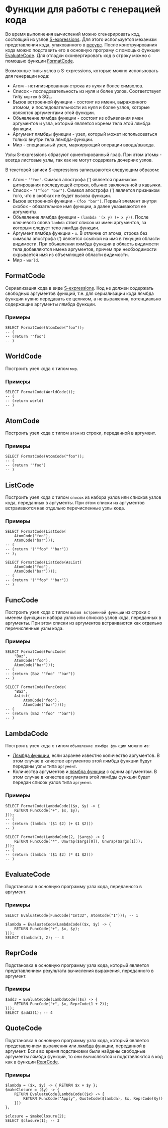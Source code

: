 # Функции для работы с генерацией кода

Во время выполнения вычислений можно сгенерировать код, состоящий из узлов [S-expressions](/docs/s_expressions). Для этого используется механизм представления кода, упакованного в [ресурс](../../types/special.md). После конструирования кода можно подставить его в основную програму с помощью функции [EvaluateCode](#evaluatecode). Для отладки сконвертировать код в строку можно с помощью функции [FormatCode](#formatcode).

Возможные типы узлов в S-expressions, которые можно использовать для генерации кода:

* Атом - нетипизированная строка из нуля и более символов.
* Список - последовательность из нуля и более узлов. Соответствует типу `кортеж` в SQL.
* Вызов встроенной функции - состоит из имени, выраженного атомом, и последовательности из нуля и более узлов, которые являются аргументами этой функции.
* Объявление лямбда функции - состоит из объявления имен аргументов и узла, который является корнем тела этой лямбда функции.
* Аргумент лямбды функции - узел, который может использоваться только внутри тела лямбда-функции.
* Мир - специальный узел, маркирующий операции ввода/вывода.

Узлы S-expressions образуют ориентированный граф. При этом атомы - всегда листовые узлы, так как не могут содержать дочерних узлов.

В текстовой записи S-expressions записываются следующим образом:

* Атом - ```'"foo"```. Символ апострофа (') является признаком цитирования последующей строки, обычно заключенной в кавычки.
* Список - ```'("foo" "bar")```. Символ апострофа (') является признаком того, что в скобках не будет вызова функции.
* Вызов встроенной функции - ```(foo "bar")```. Первый элемент внутри скобок - обязательное имя функции, а далее указываются ее аргументы.
* Объявление лямбда функции - ```(lambda '(x y) (+ x y))```. После ключевого слова `lambda` стоит список из имен аргументов, за которым следует тело лямбда функции.
* Аргумент лямбда функции - ```x```. В отличие от атома, строка без символа апострофа (') является ссылкой на имя в текущей области видимости. При объявлении лямбда функции в область видимости тела добавляются имена аргументов, причем при необходимости скрывается имя из объемлющей области видимости.
* Мир - ```world```.

## FormatCode

Сериализация кода в виде [S-expressions](/docs/s_expressions). Код не должен содержать свободных аргументов функций, т.е. для сериализации кода лямбда функции нужно передавать ее целиком, а не выражения, потенциально содержащие аргументы лямбда функции.

### Примеры

``` yql
SELECT FormatCode(AtomCode("foo"));
-- (
-- (return '"foo")
-- )
```

## WorldCode

Построить узел кода с типом `мир`.

### Примеры

``` yql
SELECT FormatCode(WorldCode());
-- (
-- (return world)
-- )
```

## AtomCode

Построить узел кода с типом `атом` из строки, переданной в аргумент.

### Примеры

``` yql
SELECT FormatCode(AtomCode("foo"));
-- (
-- (return '"foo")
-- )
```

## ListCode

Построить узел кода с типом `список` из набора узлов или списков узлов кода, переданных в аргументы. При этом списки из аргументов встраиваются как отдельно перечисленные узлы кода.

### Примеры

``` yql
SELECT FormatCode(ListCode(
    AtomCode("foo"),
    AtomCode("bar")));
-- (
-- (return '('"foo" '"bar"))
-- );

SELECT FormatCode(ListCode(AsList(
    AtomCode("foo"),
    AtomCode("bar"))));
-- (
-- (return '('"foo" '"bar"))
-- )
```

## FuncCode

Построить узел кода с типом `вызов встроенной функции` из строки с именем функции и набора узлов или списков узлов кода, переданных в аргументы. При этом списки из аргументов встраиваются как отдельно перечисленные узлы кода.

### Примеры

``` yql
SELECT FormatCode(FuncCode(
    "Baz",
    AtomCode("foo"),
    AtomCode("bar")));
-- (
-- (return (Baz '"foo" '"bar"))
-- )

SELECT FormatCode(FuncCode(
    "Baz",
    AsList(
        AtomCode("foo"),
        AtomCode("bar"))));
-- (
-- (return (Baz '"foo" '"bar"))
-- )
```

## LambdaCode

Построить узел кода с типом `объявление лямбда функции` можно из:

* [Лямбда функции](../../syntax/expressions.md#lambda), если заранее известно количество аргументов. В этом случае в качестве аргументов этой лямбда функции будут переданы узлы типа `аргумент`.
* Количества аргументов и [лямбда функции](../../syntax/expressions.md#lambda) с одним аргументом. В этом случае в качестве аргумента этой лямбды функции будет передан список узлов типа `аргумент`.

### Примеры

``` yql
SELECT FormatCode(LambdaCode(($x, $y) -> {
    RETURN FuncCode("+", $x, $y);
}));
-- (
-- (return (lambda '($1 $2) (+ $1 $2)))
-- )

SELECT FormatCode(LambdaCode(2, ($args) -> {
    RETURN FuncCode("*", Unwrap($args[0]), Unwrap($args[1]));
}));
-- (
-- (return (lambda '($1 $2) (* $1 $2)))
-- )
```

## EvaluateCode

Подстановка в основную программу узла кода, переданного в аргумент.

### Примеры

``` yql
SELECT EvaluateCode(FuncCode("Int32", AtomCode("1"))); -- 1

$lambda = EvaluateCode(LambdaCode(($x, $y) -> {
    RETURN FuncCode("+", $x, $y);
}));
SELECT $lambda(1, 2); -- 3
```

## ReprCode

Подстановка в основную программу узла кода, который является представлением результата вычисления выражения, переданного в аргумент.

### Примеры

``` yql
$add3 = EvaluateCode(LambdaCode(($x) -> {
    RETURN FuncCode("+", $x, ReprCode(1 + 2));
}));
SELECT $add3(1); -- 4
```

## QuoteCode

Подстановка в основную программу узла кода, который является представлением выражения или [лямбда функции](../../syntax/expressions.md#lambda), переданной в аргумент. Если во время подстановки были найдены свободные аргументы лямбда функций, то они вычисляются и подставляются в код как в функции [ReprCode](#reprcode).

### Примеры

``` yql
$lambda = ($x, $y) -> { RETURN $x + $y };
$makeClosure = ($y) -> {
    RETURN EvaluateCode(LambdaCode(($x) -> {
        RETURN FuncCode("Apply", QuoteCode($lambda), $x, ReprCode($y))
    }))
};

$closure = $makeClosure(2);
SELECT $closure(1); -- 3
```
